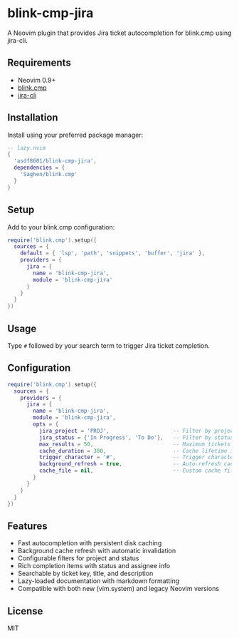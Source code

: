 # blink-cmp-jira

A Neovim plugin that provides Jira ticket autocompletion for blink.cmp using jira-cli.

## Requirements

- Neovim 0.9+
- [blink.cmp](https://github.com/Saghen/blink.cmp)
- [jira-cli](https://github.com/ankitpokhrel/jira-cli)

## Installation

Install using your preferred package manager:

```lua
-- lazy.nvim
{
  'asdf8601/blink-cmp-jira',
  dependencies = {
    'Saghen/blink.cmp'
  }
}
```

## Setup

Add to your blink.cmp configuration:

```lua
require('blink.cmp').setup({
  sources = {
    default = { 'lsp', 'path', 'snippets', 'buffer', 'jira' },
    providers = {
      jira = {
        name = 'blink-cmp-jira',
        module = 'blink-cmp-jira'
      }
    }
  }
})
```

## Usage

Type `#` followed by your search term to trigger Jira ticket completion.

## Configuration

```lua
require('blink.cmp').setup({
  sources = {
    providers = {
      jira = {
        name = 'blink-cmp-jira',
        module = 'blink-cmp-jira',
        opts = {
          jira_project = 'PROJ',                    -- Filter by project key
          jira_status = {'In Progress', 'To Do'},   -- Filter by status (array)
          max_results = 50,                         -- Maximum tickets to fetch (default: 50)
          cache_duration = 300,                     -- Cache lifetime in seconds (default: 300)
          trigger_character = '#',                  -- Trigger character (default: '#')
          background_refresh = true,                -- Auto-refresh cache (default: true)
          cache_file = nil,                         -- Custom cache file path (default: stdpath("cache")/blink-jira-cache.json)
        }
      }
    }
  }
})
```

## Features

- Fast autocompletion with persistent disk caching
- Background cache refresh with automatic invalidation
- Configurable filters for project and status
- Rich completion items with status and assignee info
- Searchable by ticket key, title, and description
- Lazy-loaded documentation with markdown formatting
- Compatible with both new (vim.system) and legacy Neovim versions

## License

MIT
